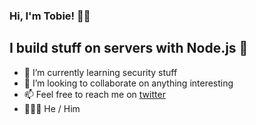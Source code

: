 ### Hi, I'm Tobie! 👋🏾

## I build stuff on servers with Node.js 🚀

- 🌱 I’m currently learning security stuff
- 👯 I’m looking to collaborate on anything interesting
- 📫 Feel free to reach me on [twitter](https://twitter.com/tobie_eniafe)
- 👨🏽‍🦰 He / Him

<!--👨🏽‍🦰**tobieeniafe/tobieeniafe** is a ✨ _special_ ✨ repository because its `README.md` (this file) appears on your GitHub profile.

Here are some ideas to get you started:

- 🔭 I’m currently working on ...
- 🌱 I’m currently learning ...
- 👯 I’m looking to collaborate on ...
- 🤔 I’m looking for help with ...
- 💬 Ask me about ...
- 📫 How to reach me: [twitter](https://twitter.com/tobie_eniafe)
- 😄 Pronouns: ...
- ⚡ Fun fact: ...
-->
